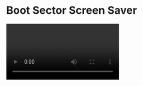 # Boot Sector Screen Saver

<video src="./preview.mp4" type="video.mp4">

## Dependencies

- nasm
- qemu
- make (optional)

## Other documents

- [BIOS interrupt table](https://en.wikipedia.org/wiki/BIOS_interrupt_call#Interrupt_table)
- [System Initialization (x86)](https://wiki.osdev.org/System_Initialization_%28x86%29)
- [x86 and amd64 instruction reference](https://www.felixcloutier.com/x86/)
